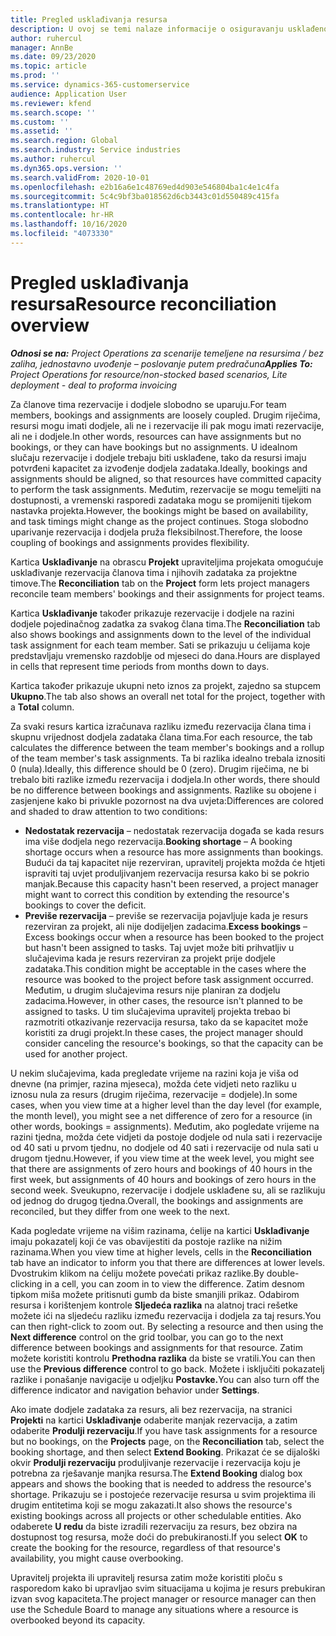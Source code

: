 ```yaml
---
title: Pregled usklađivanja resursa
description: U ovoj se temi nalaze informacije o osiguravanju usklađenosti rezervacija i dodjela resursa za projekte.
author: ruhercul
manager: AnnBe
ms.date: 09/23/2020
ms.topic: article
ms.prod: ''
ms.service: dynamics-365-customerservice
audience: Application User
ms.reviewer: kfend
ms.search.scope: ''
ms.custom: ''
ms.assetid: ''
ms.search.region: Global
ms.search.industry: Service industries
ms.author: ruhercul
ms.dyn365.ops.version: ''
ms.search.validFrom: 2020-10-01
ms.openlocfilehash: e2b16a6e1c48769ed4d903e546804ba1c4e1c4fa
ms.sourcegitcommit: 5c4c9bf3ba018562d6cb3443c01d550489c415fa
ms.translationtype: HT
ms.contentlocale: hr-HR
ms.lasthandoff: 10/16/2020
ms.locfileid: "4073330"
---
```

# <a name="resource-reconciliation-overview"></a><span data-ttu-id="2c469-103">Pregled usklađivanja resursa</span><span class="sxs-lookup"><span data-stu-id="2c469-103">Resource reconciliation overview</span></span>

<span data-ttu-id="2c469-104">_**Odnosi se na:** Project Operations za scenarije temeljene na resursima / bez zaliha, jednostavno uvođenje – poslovanje putem predračuna_</span><span class="sxs-lookup"><span data-stu-id="2c469-104">_**Applies To:** Project Operations for resource/non-stocked based scenarios, Lite deployment - deal to proforma invoicing_</span></span>

<span data-ttu-id="2c469-105">Za članove tima rezervacije i dodjele slobodno se uparuju.</span><span class="sxs-lookup"><span data-stu-id="2c469-105">For team members, bookings and assignments are loosely coupled.</span></span> <span data-ttu-id="2c469-106">Drugim riječima, resursi mogu imati dodjele, ali ne i rezervacije ili pak mogu imati rezervacije, ali ne i dodjele.</span><span class="sxs-lookup"><span data-stu-id="2c469-106">In other words, resources can have assignments but no bookings, or they can have bookings but no assignments.</span></span> <span data-ttu-id="2c469-107">U idealnom slučaju rezervacije i dodjele trebaju biti usklađene, tako da resursi imaju potvrđeni kapacitet za izvođenje dodjela zadataka.</span><span class="sxs-lookup"><span data-stu-id="2c469-107">Ideally, bookings and assignments should be aligned, so that resources have committed capacity to perform the task assignments.</span></span> <span data-ttu-id="2c469-108">Međutim, rezervacije se mogu temeljiti na dostupnosti, a vremenski rasporedi zadataka mogu se promijeniti tijekom nastavka projekta.</span><span class="sxs-lookup"><span data-stu-id="2c469-108">However, the bookings might be based on availability, and task timings might change as the project continues.</span></span> <span data-ttu-id="2c469-109">Stoga slobodno uparivanje rezervacija i dodjela pruža fleksibilnost.</span><span class="sxs-lookup"><span data-stu-id="2c469-109">Therefore, the loose coupling of bookings and assignments provides flexibility.</span></span>

<span data-ttu-id="2c469-110">Kartica **Usklađivanje** na obrascu **Projekt** upraviteljima projekata omogućuje usklađivanje rezervacija članova tima i njihovih zadataka za projektne timove.</span><span class="sxs-lookup"><span data-stu-id="2c469-110">The **Reconciliation** tab on the **Project** form lets project managers reconcile team members' bookings and their assignments for project teams.</span></span>

<span data-ttu-id="2c469-111">Kartica **Usklađivanje** također prikazuje rezervacije i dodjele na razini dodjele pojedinačnog zadatka za svakog člana tima.</span><span class="sxs-lookup"><span data-stu-id="2c469-111">The **Reconciliation** tab also shows bookings and assignments down to the level of the individual task assignment for each team member.</span></span> <span data-ttu-id="2c469-112">Sati se prikazuju u ćelijama koje predstavljaju vremensko razdoblje od mjeseci do dana.</span><span class="sxs-lookup"><span data-stu-id="2c469-112">Hours are displayed in cells that represent time periods from months down to days.</span></span>

<span data-ttu-id="2c469-113">Kartica također prikazuje ukupni neto iznos za projekt, zajedno sa stupcem **Ukupno**.</span><span class="sxs-lookup"><span data-stu-id="2c469-113">The tab also shows an overall net total for the project, together with a **Total** column.</span></span>

<span data-ttu-id="2c469-114">Za svaki resurs kartica izračunava razliku između rezervacija člana tima i skupnu vrijednost dodjela zadataka člana tima.</span><span class="sxs-lookup"><span data-stu-id="2c469-114">For each resource, the tab calculates the difference between the team member's bookings and a rollup of the team member's task assignments.</span></span> <span data-ttu-id="2c469-115">Ta bi razlika idealno trebala iznositi 0 (nula).</span><span class="sxs-lookup"><span data-stu-id="2c469-115">Ideally, this difference should be 0 (zero).</span></span> <span data-ttu-id="2c469-116">Drugim riječima, ne bi trebalo biti razlike između rezervacija i dodjela.</span><span class="sxs-lookup"><span data-stu-id="2c469-116">In other words, there should be no difference between bookings and assignments.</span></span> <span data-ttu-id="2c469-117">Razlike su obojene i zasjenjene kako bi privukle pozornost na dva uvjeta:</span><span class="sxs-lookup"><span data-stu-id="2c469-117">Differences are colored and shaded to draw attention to two conditions:</span></span>

- <span data-ttu-id="2c469-118">**Nedostatak rezervacija** – nedostatak rezervacija događa se kada resurs ima više dodjela nego rezervacija.</span><span class="sxs-lookup"><span data-stu-id="2c469-118">**Booking shortage** – A booking shortage occurs when a resource has more assignments than bookings.</span></span> <span data-ttu-id="2c469-119">Budući da taj kapacitet nije rezerviran, upravitelj projekta možda će htjeti ispraviti taj uvjet produljivanjem rezervacija resursa kako bi se pokrio manjak.</span><span class="sxs-lookup"><span data-stu-id="2c469-119">Because this capacity hasn't been reserved, a project manager might want to correct this condition by extending the resource's bookings to cover the deficit.</span></span>
- <span data-ttu-id="2c469-120">**Previše rezervacija** – previše se rezervacija pojavljuje kada je resurs rezerviran za projekt, ali nije dodijeljen zadacima.</span><span class="sxs-lookup"><span data-stu-id="2c469-120">**Excess bookings** – Excess bookings occur when a resource has been booked to the project but hasn't been assigned to tasks.</span></span> <span data-ttu-id="2c469-121">Taj uvjet može biti prihvatljiv u slučajevima kada je resurs rezerviran za projekt prije dodjele zadataka.</span><span class="sxs-lookup"><span data-stu-id="2c469-121">This condition might be acceptable in the cases where the resource was booked to the project before task assignment occurred.</span></span> <span data-ttu-id="2c469-122">Međutim, u drugim slučajevima resurs nije planiran za dodjelu zadacima.</span><span class="sxs-lookup"><span data-stu-id="2c469-122">However, in other cases, the resource isn't planned to be assigned to tasks.</span></span> <span data-ttu-id="2c469-123">U tim slučajevima upravitelj projekta trebao bi razmotriti otkazivanje rezervacija resursa, tako da se kapacitet može koristiti za drugi projekt.</span><span class="sxs-lookup"><span data-stu-id="2c469-123">In these cases, the project manager should consider canceling the resource's bookings, so that the capacity can be used for another project.</span></span>

<span data-ttu-id="2c469-124">U nekim slučajevima, kada pregledate vrijeme na razini koja je viša od dnevne (na primjer, razina mjeseca), možda ćete vidjeti neto razliku u iznosu nula za resurs (drugim riječima, rezervacije = dodjele).</span><span class="sxs-lookup"><span data-stu-id="2c469-124">In some cases, when you view time at a higher level than the day level (for example, the month level), you might see a net difference of zero for a resource (in other words, bookings = assignments).</span></span> <span data-ttu-id="2c469-125">Međutim, ako pogledate vrijeme na razini tjedna, možda ćete vidjeti da postoje dodjele od nula sati i rezervacije od 40 sati u prvom tjednu, no dodjele od 40 sati i rezervacije od nula sati u drugom tjednu.</span><span class="sxs-lookup"><span data-stu-id="2c469-125">However, if you view time at the week level, you might see that there are assignments of zero hours and bookings of 40 hours in the first week, but assignments of 40 hours and bookings of zero hours in the second week.</span></span> <span data-ttu-id="2c469-126">Sveukupno, rezervacije i dodjele usklađene su, ali se razlikuju od jednog do drugog tjedna.</span><span class="sxs-lookup"><span data-stu-id="2c469-126">Overall, the bookings and assignments are reconciled, but they differ from one week to the next.</span></span>

<span data-ttu-id="2c469-127">Kada pogledate vrijeme na višim razinama, ćelije na kartici **Usklađivanje** imaju pokazatelj koji će vas obavijestiti da postoje razlike na nižim razinama.</span><span class="sxs-lookup"><span data-stu-id="2c469-127">When you view time at higher levels, cells in the **Reconciliation** tab have an indicator to inform you that there are differences at lower levels.</span></span> <span data-ttu-id="2c469-128">Dvostrukim klikom na ćeliju možete povećati prikaz razlike.</span><span class="sxs-lookup"><span data-stu-id="2c469-128">By double-clicking in a cell, you can zoom in to view the difference.</span></span> <span data-ttu-id="2c469-129">Zatim desnom tipkom miša možete pritisnuti gumb da biste smanjili prikaz. Odabirom resursa i korištenjem kontrole **Sljedeća razlika** na alatnoj traci rešetke možete ići na sljedeću razliku između rezervacija i dodjela za taj resurs.</span><span class="sxs-lookup"><span data-stu-id="2c469-129">You can then right-click to zoom out. By selecting a resource and then using the **Next difference** control on the grid toolbar, you can go to the next difference between bookings and assignments for that resource.</span></span> <span data-ttu-id="2c469-130">Zatim možete koristiti kontrolu **Prethodna razlika** da biste se vratili.</span><span class="sxs-lookup"><span data-stu-id="2c469-130">You can then use the **Previous difference** control to go back.</span></span> <span data-ttu-id="2c469-131">Možete i isključiti pokazatelj razlike i ponašanje navigacije u odjeljku **Postavke.**</span><span class="sxs-lookup"><span data-stu-id="2c469-131">You can also turn off the difference indicator and navigation behavior under **Settings**.</span></span>


<span data-ttu-id="2c469-132">Ako imate dodjele zadataka za resurs, ali bez rezervacija, na stranici **Projekti** na kartici **Usklađivanje** odaberite manjak rezervacija, a zatim odaberite **Produlji rezervaciju**.</span><span class="sxs-lookup"><span data-stu-id="2c469-132">If you have task assignments for a resource but no bookings, on the **Projects** page, on the **Reconciliation** tab, select the booking shortage, and then select **Extend Booking**.</span></span> <span data-ttu-id="2c469-133">Prikazat će se dijaloški okvir **Produlji rezervaciju** produljivanje rezervacije i rezervacija koju je potrebna za rješavanje manjka resursa.</span><span class="sxs-lookup"><span data-stu-id="2c469-133">The **Extend Booking** dialog box appears and shows the booking that is needed to address the resource's shortage.</span></span> <span data-ttu-id="2c469-134">Prikazuju se i postojeće rezervacije resursa u svim projektima ili drugim entitetima koji se mogu zakazati.</span><span class="sxs-lookup"><span data-stu-id="2c469-134">It also shows the resource's existing bookings across all projects or other schedulable entities.</span></span> <span data-ttu-id="2c469-135">Ako odaberete **U redu** da biste izradili rezervaciju za resurs, bez obzira na dostupnost tog resursa, može doći do prebukiranosti.</span><span class="sxs-lookup"><span data-stu-id="2c469-135">If you select **OK** to create the booking for the resource, regardless of that resource's availability, you might cause overbooking.</span></span>

<span data-ttu-id="2c469-136">Upravitelj projekta ili upravitelj resursa zatim može koristiti ploču s rasporedom kako bi upravljao svim situacijama u kojima je resurs prebukiran izvan svog kapaciteta.</span><span class="sxs-lookup"><span data-stu-id="2c469-136">The project manager or resource manager can then use the Schedule Board to manage any situations where a resource is overbooked beyond its capacity.</span></span>

